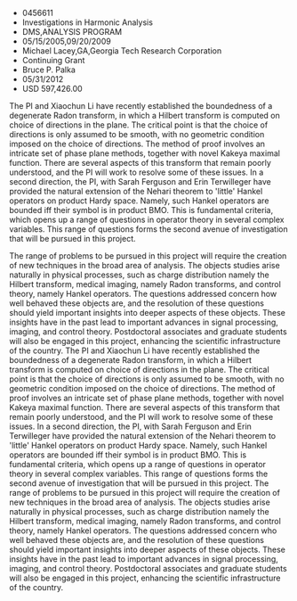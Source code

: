 
* 0456611
* Investigations in Harmonic Analysis
* DMS,ANALYSIS PROGRAM
* 05/15/2005,09/20/2009
* Michael Lacey,GA,Georgia Tech Research Corporation
* Continuing Grant
* Bruce P. Palka
* 05/31/2012
* USD 597,426.00

The PI and Xiaochun Li have recently established the boundedness of a degenerate
Radon transform, in which a Hilbert transform is computed on choice of
directions in the plane. The critical point is that the choice of directions is
only assumed to be smooth, with no geometric condition imposed on the choice of
directions. The method of proof involves an intricate set of phase plane
methods, together with novel Kakeya maximal function. There are several aspects
of this transform that remain poorly understood, and the PI will work to resolve
some of these issues. In a second direction, the PI, with Sarah Ferguson and
Erin Terwilleger have provided the natural extension of the Nehari theorem to
'little' Hankel operators on product Hardy space. Namely, such Hankel operators
are bounded iff their symbol is in product BMO. This is fundamental criteria,
which opens up a range of questions in operator theory in several complex
variables. This range of questions forms the second avenue of investigation that
will be pursued in this project.

The range of problems to be pursued in this project will require the creation of
new techniques in the broad area of analysis. The objects studies arise
naturally in physical processes, such as charge distribution namely the Hilbert
transform, medical imaging, namely Radon transforms, and control theory, namely
Hankel operators. The questions addressed concern how well behaved these objects
are, and the resolution of these questions should yield important insights into
deeper aspects of these objects. These insights have in the past lead to
important advances in signal processing, imaging, and control theory.
Postdoctoral associates and graduate students will also be engaged in this
project, enhancing the scientific infrastructure of the country. The PI and
Xiaochun Li have recently established the boundedness of a degenerate Radon
transform, in which a Hilbert transform is computed on choice of directions in
the plane. The critical point is that the choice of directions is only assumed
to be smooth, with no geometric condition imposed on the choice of directions.
The method of proof involves an intricate set of phase plane methods, together
with novel Kakeya maximal function. There are several aspects of this transform
that remain poorly understood, and the PI will work to resolve some of these
issues. In a second direction, the PI, with Sarah Ferguson and Erin Terwilleger
have provided the natural extension of the Nehari theorem to 'little' Hankel
operators on product Hardy space. Namely, such Hankel operators are bounded iff
their symbol is in product BMO. This is fundamental criteria, which opens up a
range of questions in operator theory in several complex variables. This range
of questions forms the second avenue of investigation that will be pursued in
this project. The range of problems to be pursued in this project will require
the creation of new techniques in the broad area of analysis. The objects
studies arise naturally in physical processes, such as charge distribution
namely the Hilbert transform, medical imaging, namely Radon transforms, and
control theory, namely Hankel operators. The questions addressed concern who
well behaved these objects are, and the resolution of these questions should
yield important insights into deeper aspects of these objects. These insights
have in the past lead to important advances in signal processing, imaging, and
control theory. Postdoctoral associates and graduate students will also be
engaged in this project, enhancing the scientific infrastructure of the country.
